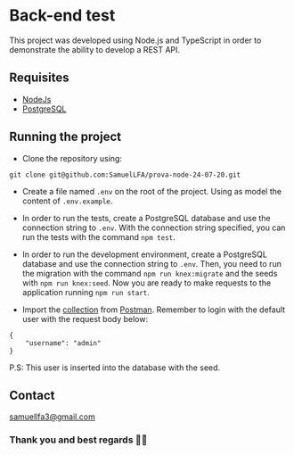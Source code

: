 # Back-end test

This project was developed using Node.js and TypeScript in order to demonstrate the ability to develop a REST API.

## Requisites
* [NodeJs]
* [PostgreSQL]

## Running the project

* Clone the repository using:
```
git clone git@github.com:SamuelLFA/prova-node-24-07-20.git
```
* Create a file named `.env` on the root of the project. Using as model the content of `.env.example`.

* In order to run the tests, create a PostgreSQL database and use the connection string to `.env`. With the connection string specified, you can run the tests with the command `npm test`.

* In order to run the development environment, create a PostgreSQL database and use the connection string to `.env`. Then, you need to run the migration with the command `npm run knex:migrate` and the seeds with `npm run knex:seed`. Now you are ready to make requests to the application running `npm run start`.

* Import the [collection] from [Postman]. Remember to login with the default user with the request body below:
```
{
    "username": "admin"
}
```
P.S: This user is inserted into the database with the seed.

## Contact
samuellfa3@gmail.com

### Thank you and best regards 👨‍💻

[NodeJs]: <https://nodejs.org/en/>
[PostgreSQL]: <https://www.postgresql.org/>
[Postman]: <https://www.postman.com/>
[collection]: <https://www.getpostman.com/collections/eb1f7ca9292728deb328>